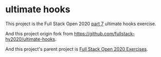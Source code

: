 # ultimate hooks

This project is the Full Stack Open 2020 [part 7](https://fullstackopen.com/en/part7) ultimate hooks exercise.

And this project origin fork from https://github.com/fullstack-hy2020/ultimate-hooks.

And this project's parent project is [Full Stack Open 2020 Exercises](https://github.com/Jooliashi/fullstack-open-exercises).